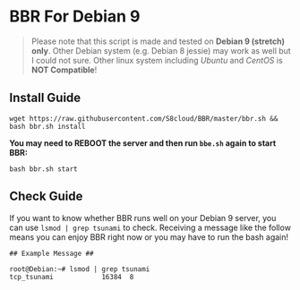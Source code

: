# BBR For Debian 9

> Please note that this script is made and tested on **Debian 9 (stretch) only**. Other Debian system (e.g. Debian 8 jessie) may work as well but I could not sure. Other linux system including *Ubuntu* and *CentOS* is **NOT Compatible**!

## Install Guide

```
wget https://raw.githubusercontent.com/S8cloud/BBR/master/bbr.sh && bash bbr.sh install
```

**You may need to REBOOT the server and then run `bbe.sh` again to start BBR:**

```
bash bbr.sh start
```

## Check Guide

If you want to know whether BBR runs well on your Debian 9 server, you can use `lsmod | grep tsunami` to check.
Receiving a message like the follow means you can enjoy BBR right now or you may have to run the bash again!

```
## Example Message ##

root@Debian:~# lsmod | grep tsunami
tcp_tsunami            16384  8
```
